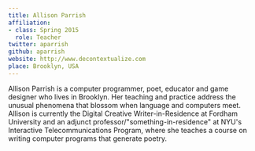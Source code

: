 ```yaml
---
title: Allison Parrish
affiliation:
- class: Spring 2015
  role: Teacher
twitter: aparrish
github: aparrish
website: http://www.decontextualize.com
place: Brooklyn, USA
---
```

Allison Parrish is a computer programmer, poet, educator and game designer who lives in Brooklyn. Her teaching and practice address the unusual phenomena that blossom when language and computers meet. Allison is currently the Digital Creative Writer-in-Residence at Fordham University and an adjunct professor/"something-in-residence" at NYU's Interactive Telecommunications Program, where she teaches a course on writing computer programs that generate poetry.
